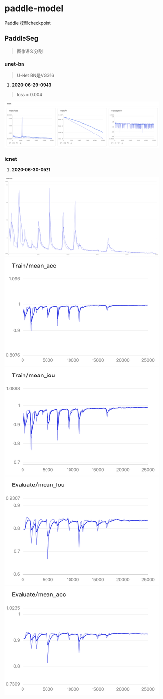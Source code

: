 # paddle-model
Paddle 模型checkpoint


## PaddleSeg
> 图像语义分割

### unet-bn
> U-Net BN是VGG16

1. **2020-06-29-0943**
> loss = 0.004

![](imgs/PaddleSeg/unet-bn/2020-06-29-0943.png)

### icnet

1. **2020-06-30-0521**

![](imgs/PaddleSeg/icnet-bn/2020-06-30-0521/Train_loss.png)
![](imgs/PaddleSeg/icnet-bn/2020-06-30-0521/Train_mean_acc.png)
![](imgs/PaddleSeg/icnet-bn/2020-06-30-0521/Train_mean_iou.png)
![](imgs/PaddleSeg/icnet-bn/2020-06-30-0521/Evaluate_mean_iou.png)
![](imgs/PaddleSeg/icnet-bn/2020-06-30-0521/Evaluate_mean_acc.png)